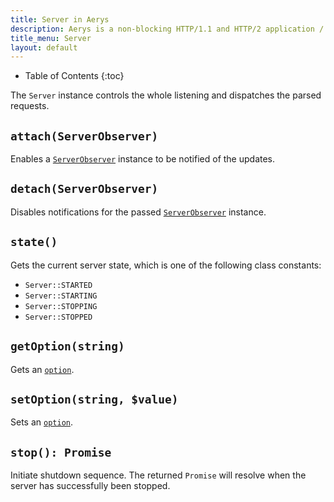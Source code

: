 ```yaml
---
title: Server in Aerys
description: Aerys is a non-blocking HTTP/1.1 and HTTP/2 application / websocket / static file server.
title_menu: Server
layout: default
---
```


* Table of Contents
{:toc}

The `Server` instance controls the whole listening and dispatches the parsed requests.

## `attach(ServerObserver)`

Enables a [`ServerObserver`](serverobserver.html) instance to be notified of the updates.

## `detach(ServerObserver)`

Disables notifications for the passed [`ServerObserver`](serverobserver.html) instance.

## `state()`

Gets the current server state, which is one of the following class constants:

* `Server::STARTED`
* `Server::STARTING`
* `Server::STOPPING`
* `Server::STOPPED`

## `getOption(string)`

Gets an [`option`](options.html).

## `setOption(string, $value)`

Sets an [`option`](options.html).

## `stop(): Promise`

Initiate shutdown sequence. The returned `Promise` will resolve when the server has successfully been stopped.
